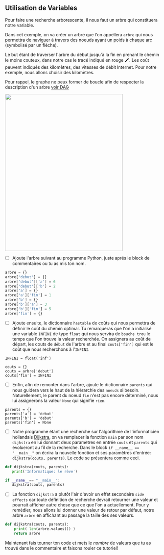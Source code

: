 ## Utilisation de Variables

Pour faire une recherche arborescente, il nous faut un arbre qui constituera notre variable.

Dans cet exemple, on va créer un arbre que l'on appellera `arbre` qui nous permettra de naviguer à travers des noeuds ayant un poids à chaque arc (symbolisé par un flèche). 

Le but étant de traverser l'arbre du début jusqu'à la fin en prenant le chemin le moins couteux, dans notre cas le tracé indiqué en rouge :crayon:. Les coût peuvent indiqués des kilomètres, des vitesses de débit Internet. Pour notre exemple, nous allons choisir des kilomètres.

Pour rappel, le graphe ne peux former de boucle afin de respecter la description d'un arbre [voir DAG](https://en.wikipedia.org/wiki/Directed_acyclic_graph)

<img src="https://user-images.githubusercontent.com/62551735/79170355-2027ed80-7dbd-11ea-8a80-3871a0d40ab0.png" width="384" height="512"></img>

- [ ] Ajoute l'arbre suivant au programme Python, juste aprés le block de commentaires ou tu as mis ton nom.

```python
arbre = {}
arbre['debut'] = {}
arbre['debut']['a'] = 6
arbre['debut']['b'] = 2
arbre['a'] = {}
arbre['a']['fin'] = 1
arbre['b'] = {}
arbre['b']['a'] = 3
arbre['b']['fin'] = 5
arbre['fin'] = {}
```

- [ ] Ajoute ensuite, le dictionnaire `hastable` de coûts qui nous permettra de définir le coût du chemin optimal. Tu remarqueras que l'on a initialisé une variable `INFINI` de type `float` qui nous servira de `bouche trou` le temps que l'on trouve la valeur recherchée. On assignera au coût de départ, les couts de `début` de l'arbre et au final `couts['fin']` qui est le coût que nous recherchons à l'`INFINI`.

```
INFINI = float('inf')

couts = {}
couts = arbre['debut']
couts['fin'] = INFINI
```

- [ ] Enfin, afin de remonter dans l'arbre, ajoute le dictionnaire `parents` qui nous guidera vers le haut de la hiérarchie des `noeuds` si besoin. Naturellement, le parent du noeud `fin` n'est pas encore déterminé, nous lui assignerons la valeur `None` qui signifie `rien`. 

```
parents = {}
parents['a'] = 'debut'
parents['b'] = 'debut'
parents['fin'] = None
```

- [ ] Notre programme étant une recherche sur l'algorithme de l'informaticien hollandais [Dijkstra](https://fr.wikipedia.org/wiki/Edsger_Dijkstra), on va remplacer la fonction `main` par son nom `dijkstra` en lui donnant deux paramètres en entrée `couts` et `parents` qui évolueront au fil de la recherche. Dans le block `if __name__ == "__main__"` on écrira la nouvelle fonction et ses paramètres d'entrée: `dijkstra(couts, parents)`. Le code se présentera comme ceci.

```python
def dijkstra(couts, parents):
   print('Informatique: le rêve')

if __name__== "__main__":
   dijkstra(couts, parents)
```

- [ ] La fonction `dijkstra` a plutôt l'air d'avoir un effet secondaire `side effects` car toute définition de recherche devrait retourner une valeur et pourrait afficher autre chose que ce que l'on a actuellement. Pour y remédier, nous allons lui donner une valeur de retour par défaut, notre arbre `arbre` en affichant au passage la taille des ses valeurs.

```python
def dijkstra(couts, parents):
    print( len(arbre.values()) )
    return arbre
```

Maintenant fais tourner ton code et mets le *nombre* de valeurs que tu as trouvé dans le commentaire et faisons rouler ce tutoriel!
